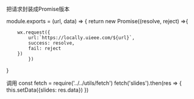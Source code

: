 

把请求封装成Promise版本

module.exports = (url, data) => {
    return new Promise((resolve, reject) =>{

        wx.request({
            url:`https://locally.uieee.com/${url}`,
            success: resolve,
            fail: reject
        })
            })
}

调用
const fetch = require('../../utils/fetch')
    fetch('slides').then(res => {
      this.setData({slides: res.data})
    })

